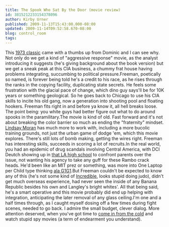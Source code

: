 ```yaml
---
title: The Spook Who Sat By the Door (movie review)
id: 3815212233154378096
author: Kirby Urner
published: 2009-11-13T15:43:00.000-08:00
updated: 2009-11-14T09:52:58.670-08:00
blog: control_room
tags: 
---
```


This [1973 classic](http://www.imdb.com/title/tt0070726/) came with a thumbs up from Dominic and I can see why.  Not only do we get a kind of "aggressive response" movie, as the analyst introducing it suggests (he's giving background about the book version) but we get a sneak peak at this CIA business, a chummy frat house having problems integrating, succumbing to political pressure.Freeman, poetically so named, is forever being told he's a credit to his race, as he rises through the ranks in the copying facility, duplicating state secrets.  He feels some frustration with the glacial pace of change, which dino guy says'll be for 10K years or something geological.  So he goes back to Chicago to use his CIA skills to incite his old gang, now a generation into shooting pool and floating hookers.  Freeman fits right in and before ya know it, all hell breaks loose.  The point being:  you white guys had better figure out what to do around spooks in the paramilitary.The movie is kind of old.  Fast forward and it's not about breaking the color barrier so much as ending the "fraternity" mindset.  [Lindsay Moran](http://groups.google.com/group/alt.politics.org.cia/msg/4f6417a62000e1a5?pli=1) has much more to work with, including a more bucolic training grounds, not just the urban game of dodge 'em, which this movie explores.  There's still lots of bomb making, getting the wires right.  Freeman has interesting skills, succeeds in scoring a lot of recruits.In the real world, you had an epidemic of drug scandals involving Central America, with DCI Deutch showing up in [that LA high school](http://mybizmo.blogspot.com/2008/12/quaker-business.html) to confront parents over the issue, not wanting his agency to take any guff for these Rambo crack heads.  He'd been like an MIT prez or something, was more into One Laptop per Child type thinking [ala G1G1](http://controlroom.blogspot.com/2009/03/stress-tests.html).But Freeman couldn't be expected to know any of this (he's not some kind of [Incredible](http://mybizmo.blogspot.com/2005/02/incredibles-movie-review.html), looks stupid doing judo), didn't get much overseas experience, had never seen the inside of any Banana Republic besides his own and Langley's bright whites'.  All that being said, he's a smart operative and this movie probably did end up helping with integration, anticipating the later removal of any glass ceiling.I'm one and a half times through, as I caught myself dosing off a few times during fight scenes, needed to go back.  I admire the small budget, clever dialog.  More attention deserved, when you've got time to [come in from the cold](http://groups.google.com/group/alt.politics.org.cia/msg/d306769d8a09b52a?hl=en) and watch stupid spy movies (a term of endearment you understand).
